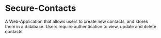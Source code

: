 # Secure-Contacts

A Web-Application that allows users to create new contacts, and stores them in a database. Users require authentication to view, update and delete contacts.
